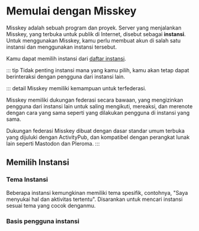 # Memulai dengan Misskey
Misskey adalah sebuah program dan proyek.
Server yang menjalankan Misskey, yang terbuka untuk publik di Internet, disebut sebagai **instansi**.
Untuk menggunakan Misskey, kamu perlu membuat akun di salah satu instansi dan menggunakan instansi tersebut.

Kamu dapat memilih instansi dari [daftar instansi](../instances.md).

::: tip
Tidak penting instansi mana yang kamu pilih, kamu akan tetap dapat berinteraksi dengan pengguna dari instansi lain.

::: detail
Misskey memiliki kemampuan untuk terfederasi.

Misskey memiliki dukungan federasi secara bawaan, yang mengizinkan pengguna dari instansi lain untuk saling mengikuti, mereaksi, dan merenote dengan cara yang sama seperti yang dilakukan pengguna di instansi yang sama.

Dukungan federasi Misskey dibuat dengan dasar standar umum terbuka yang dijuluki dengan ActivityPub, dan kompatibel dengan perangkat lunak lain seperti Mastodon dan Pleroma.
:::

## Memilih Instansi
### Tema Instansi
Beberapa instansi kemungkinan memiliki tema spesifik, contohnya, "Saya menyukai hal dan aktivitas tertentu".
Disarankan untuk mencari instansi sesuai tema yang cocok denganmu.

### Basis pengguna instansi
